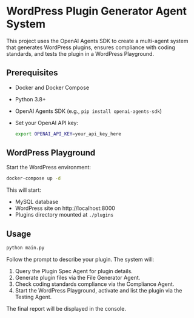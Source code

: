  # WordPress Plugin Generator Agent System

 This project uses the OpenAI Agents SDK to create a multi-agent system that generates WordPress plugins, ensures compliance with coding standards, and tests the plugin in a WordPress Playground.

 ## Prerequisites

 - Docker and Docker Compose
 - Python 3.8+
 - OpenAI Agents SDK (e.g., `pip install openai-agents-sdk`)
 - Set your OpenAI API key:

   ```bash
   export OPENAI_API_KEY=your_api_key_here
   ```

 ## WordPress Playground

 Start the WordPress environment:

 ```bash
 docker-compose up -d
 ```

 This will start:
 - MySQL database
  - WordPress site on http://localhost:8000
  - Plugins directory mounted at `./plugins`

 ## Usage

 ```bash
 python main.py
 ```

 Follow the prompt to describe your plugin. The system will:

 1. Query the Plugin Spec Agent for plugin details.
 2. Generate plugin files via the File Generator Agent.
 3. Check coding standards compliance via the Compliance Agent.
 4. Start the WordPress Playground, activate and list the plugin via the Testing Agent.

 The final report will be displayed in the console.